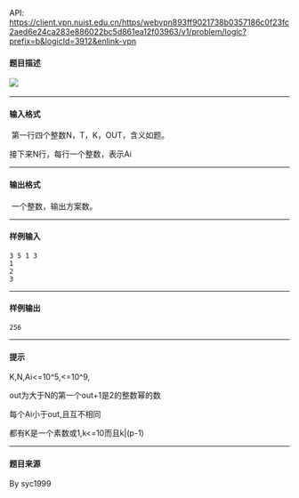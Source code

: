 API: https://client.vpn.nuist.edu.cn/https/webvpn893ff9021738b0357186c0f23fc2aed6e24ca283e886022bc5d861ea12f03963/v1/problem/logic?prefix=b&logicId=3912&enlink-vpn

#### 题目描述

![](../file/3912_0.png) 

---

#### 输入格式

 第一行四个整数N，T，K，OUT，含义如题。

接下来N行，每行一个整数，表示Ai

---

#### 输出格式

 一个整数，输出方案数。

---

#### 样例输入
```
3 5 1 3
1
2
3
```

---

#### 样例输出
```
256
```

---

#### 提示

K,N,Ai<=10^5,<=10^9,

out为大于N的第一个out+1是2的整数幂的数

每个Ai小于out,且互不相同

都有K是一个素数或1,k<=10而且k|(p-1)

---

#### 题目来源

By syc1999